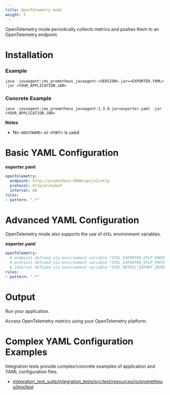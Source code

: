 ```yaml
---
title: OpenTelemetry mode
weight: 3
---
```


OpenTelemetry mode periodically collects metrics and pushes them to an OpenTelemetry endpoint.

# Installation

### Example

```shell
java -javaagent:jmx_prometheus_javaagent-<VERSION>.jar=<EXPORTER.YAML> -jar <YOUR_APPLICATION.JAR>
```

### Concrete Example

```shell
java -javaagent:jmx_prometheus_javaagent-1.3.0.jar=exporter.yaml -jar <YOUR_APPLICATION.JAR>
```

 **Notes**

- No `<HOSTNAME>` or `<PORT>` is used

# Basic YAML Configuration

**exporter.yaml**

```yaml
openTelemetry:
  endpoint: http://prometheus:9090/api/v1/otlp
  protocol: http/protobuf
  interval: 60
rules:
- pattern: ".*"
```

# Advanced YAML Configuration

OpenTelemetry mode also supports the use of `OTEL` environment variables.

**exporter.yaml**

```yaml
openTelemetry:
  # endpoint defined via environment variable "OTEL_EXPORTER_OTLP_ENDPOINT"
  # protocol defined via environment variable "OTEL_EXPORTER_OTLP_PROTOCOL"
  # interval defined via environment variable "OTEL_METRIC_EXPORT_INTERVAL"
rules:
- pattern: ".*"
```

# Output

Run your application.

Access OpenTelemetry metrics using your OpenTelemetry platform.

#  Complex YAML Configuration Examples

 Integration tests  provide complex/concrete examples of application and YAML configuration files.

- [integration_test_suite/integration_tests/src/test/resources/io/prometheus/jmx/test](https://github.com/prometheus/jmx_exporter/tree/main/integration_test_suite/integration_tests/src/test/resources/io/prometheus/jmx/test)
